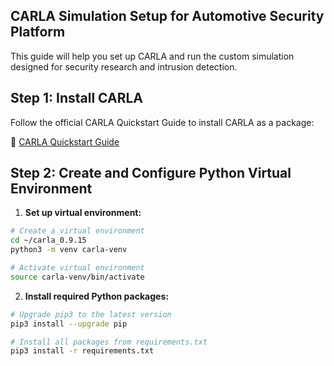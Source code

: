 ## CARLA Simulation Setup for Automotive Security Platform

This guide will help you set up CARLA and run the custom simulation designed for security research and intrusion detection.

## Step 1: Install CARLA

Follow the official CARLA Quickstart Guide to install CARLA as a package:

🔗 [CARLA Quickstart Guide](https://carla.readthedocs.io/en/latest/start_quickstart/)

## Step 2: Create and Configure Python Virtual Environment

1. **Set up virtual environment:**
```bash
# Create a virtual environment
cd ~/carla_0.9.15
python3 -m venv carla-venv

# Activate virtual environment
source carla-venv/bin/activate
```

2. **Install required Python packages:**
```bash
# Upgrade pip3 to the latest version
pip3 install --upgrade pip

# Install all packages from requirements.txt
pip3 install -r requirements.txt
```

